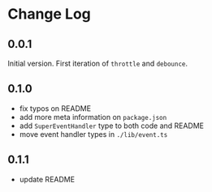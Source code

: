 # Change Log

## 0.0.1
Initial version.
First iteration of `throttle` and `debounce`.

## 0.1.0
- fix typos on README
- add more meta information on `package.json`
- add `SuperEventHandler` type to both code and README
- move event handler types in `./lib/event.ts`

## 0.1.1
- update README
